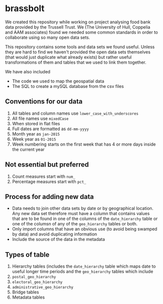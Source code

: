 # brassbolt

We created this repository while working on project analysing food bank data provided by the Trussell Trust. We (The University of Hull, Coppelia and AAM associates) found we needed some common standards in order to collaborate using so many open data sets. 

This repository contains some tools and data sets we found useful. Unless they are hard to find we haven't provided the open data sets themselves (that would just duplicate what already exists) but rather useful transformations of them and tables that we used to link them together. 

We have also included 

* The code we used to map the geospatial data 
* The SQL to create a mySQL database from the csv files

## Conventions for our data

1. All tables and column names use `lower_case_with_underscores`
2. All file names use `mixedCase`
3. When stored in flat files
  1. Full dates are formatted as `dd-mm-yyyy`
  2. Month year as `jan-2015`
  3. Week year as `01-2015`
4. Week numbering starts on the first week that has 4 or more days inside the current year

## Not essential but preferred

1. Count measures start with `num_`
2. Percentage measures start with `pct_`


## Process for adding new data

* Data needs to join other data sets by date or by geographical location. Any new data set therefore must have a column that contains values that are to be found in one of the columns of the `date_hierarchy` table or one of the columsn of any of the `geo_hierarchy` tables or both.
* Only import columns that have an obvious use (to avoid being swamped by data) and avoid duplicating information
* Include the source of the data in the metadata 



## Types of table

1. Hierarchy tables (includes the `date_hierarchy` table which maps date to useful longer time periods and the `geo_hierarchy` tables which include 
  1. `postal_geo_hierarchy`
  2. `electoral_geo_hierarchy`
  3. `administrative_geo_hierarchy`
2. Bridge tables
3. Metadata tables














